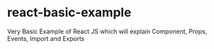 # react-basic-example
Very Basic Example of React JS which will explain Component, Props, Events, Import and Exports 



